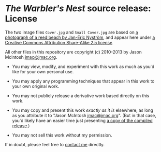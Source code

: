 # _The Warbler's Nest_ source release: License

The two image files `Cover.jpg` and `Small Cover.jpg` are based on [a photograph of a reed beach by Jan-Eric Nyström](http://en.wikipedia.org/wiki/File:Reedbeach_edit1.JPG), and appear here under [a Creative Commons Attribution Share-Alike 2.5 license](http://creativecommons.org/licenses/by-sa/2.5/).

All other files in this repository are copyright (c) 2010-2013 by Jason McIntosh <jmac@jmac.org>.

* You may view, modify, and experiment with this work as much as you'd like for your own personal use.

* You may apply any programming techniques that appear in this work to your own original work.

* You may not publicly release a derivative work based directly on this work.

* You may copy and present this work _exactly as it is_ elsewhere, as long as you attribute it to "Jason McIntosh <jmac@jmac.org>". (But in that case, you'd likely have an easier time just presenting [a copy of the compiled release](http://jmac.org/warbler).)

* You may not sell this work without my permission.

If in doubt, please feel free to [contact me](mailto:jmac@jmac.org) directly.